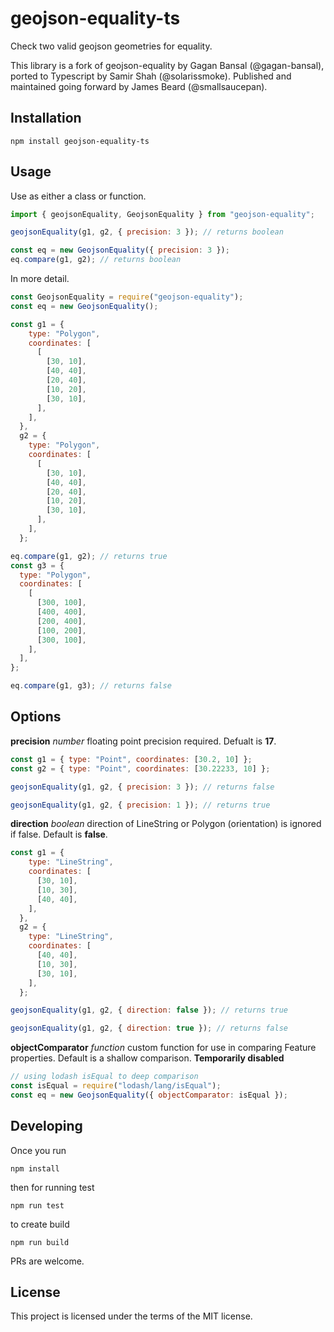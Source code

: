 # geojson-equality-ts

Check two valid geojson geometries for equality.

This library is a fork of geojson-equality by Gagan Bansal (@gagan-bansal), ported to Typescript by Samir Shah (@solarissmoke). Published and maintained going forward by James Beard (@smallsaucepan).

## Installation

```
npm install geojson-equality-ts
```

## Usage

Use as either a class or function.

```javascript
import { geojsonEquality, GeojsonEquality } from "geojson-equality";

geojsonEquality(g1, g2, { precision: 3 }); // returns boolean

const eq = new GeojsonEquality({ precision: 3 });
eq.compare(g1, g2); // returns boolean
```

In more detail.

```javascript
const GeojsonEquality = require("geojson-equality");
const eq = new GeojsonEquality();

const g1 = {
    type: "Polygon",
    coordinates: [
      [
        [30, 10],
        [40, 40],
        [20, 40],
        [10, 20],
        [30, 10],
      ],
    ],
  },
  g2 = {
    type: "Polygon",
    coordinates: [
      [
        [30, 10],
        [40, 40],
        [20, 40],
        [10, 20],
        [30, 10],
      ],
    ],
  };

eq.compare(g1, g2); // returns true
const g3 = {
  type: "Polygon",
  coordinates: [
    [
      [300, 100],
      [400, 400],
      [200, 400],
      [100, 200],
      [300, 100],
    ],
  ],
};

eq.compare(g1, g3); // returns false
```

## Options

**precision** _number_ floating point precision required. Defualt is **17**.

```javascript
const g1 = { type: "Point", coordinates: [30.2, 10] };
const g2 = { type: "Point", coordinates: [30.22233, 10] };

geojsonEquality(g1, g2, { precision: 3 }); // returns false

geojsonEquality(g1, g2, { precision: 1 }); // returns true
```

**direction** _boolean_ direction of LineString or Polygon (orientation) is ignored if false. Default is **false**.

```javascript
const g1 = {
    type: "LineString",
    coordinates: [
      [30, 10],
      [10, 30],
      [40, 40],
    ],
  },
  g2 = {
    type: "LineString",
    coordinates: [
      [40, 40],
      [10, 30],
      [30, 10],
    ],
  };

geojsonEquality(g1, g2, { direction: false }); // returns true

geojsonEquality(g1, g2, { direction: true }); // returns false
```

**objectComparator** _function_ custom function for use in comparing Feature properties. Default is a shallow comparison. **Temporarily disabled**

```javascript
// using lodash isEqual to deep comparison
const isEqual = require("lodash/lang/isEqual");
const eq = new GeojsonEquality({ objectComparator: isEqual });
```

## Developing

Once you run

`npm install`

then for running test

`npm run test`

to create build

`npm run build`

PRs are welcome.

## License

This project is licensed under the terms of the MIT license.
